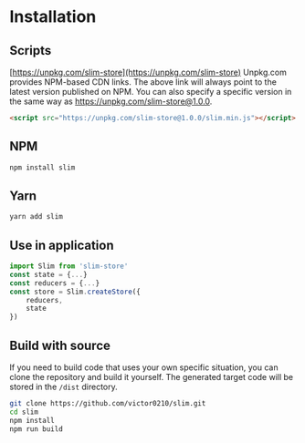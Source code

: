 # Installation

## Scripts
[https://unpkg.com/slim-store](https://unpkg.com/slim-store)
Unpkg.com provides NPM-based CDN links. The above link will always point to the latest version published on NPM. You can also specify a specific version in the same way as https://unpkg.com/slim-store@1.0.0.

```html
<script src="https://unpkg.com/slim-store@1.0.0/slim.min.js"></script>
```

## NPM

```bash
npm install slim
```

## Yarn

```bash
yarn add slim
```

## Use in application

```javascript
import Slim from 'slim-store'
const state = {...}
const reducers = {...}
const store = Slim.createStore({
    reducers,
    state
})
```

## Build with source
If you need to build code that uses your own specific situation, you can clone the repository and build it yourself. The generated target code will be stored in the `/dist` directory.

```bash
git clone https://github.com/victor0210/slim.git
cd slim
npm install
npm run build
```
